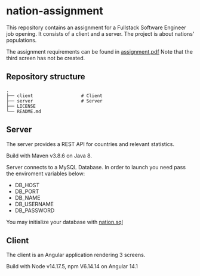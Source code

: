 # nation-assignment

This repository contains an assignment for a Fullstack Software Engineer job opening. It consists of a client and a server. 
The project is about nations' populations. 

The assignment requirements can be found in [assignment.pdf](https://github.com/Elizakats/nation-assignment/blob/main/assignment.pdf)
Note that the third screen has not be created.

## Repository structure
```
.
├── client                  # Client
├── server                  # Server
├── LICENSE
└── README.md
```
## Server
The server provides a REST API for countries and relevant statistics.

Build with Maven v3.8.6 on Java 8.

Server connects to a MySQL Database. In order to launch you need pass the enviroment variables below:
- DB_HOST
- DB_PORT
- DB_NAME
- DB_USERNAME
- DB_PASSWORD

You may initialize your database with [nation.sql](https://github.com/Elizakats/nation-assignment/blob/main/server/docs/nation.sql)

## Client
The client is an Angular application rendering 3 screens. 

Build with Node v14.17.5, npm V6.14.14 on Angular 14.1
